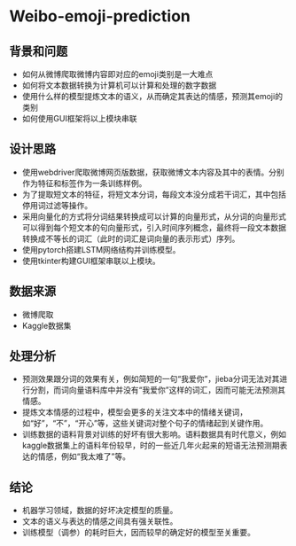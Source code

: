 # Weibo-emoji-prediction

## 背景和问题
- 如何从微博爬取微博内容即对应的emoji类别是一大难点
- 如何将文本数据转换为计算机可以计算和处理的数字数据
- 使用什么样的模型提炼文本的语义，从而确定其表达的情感，预测其emoji的类别
- 如何使用GUI框架将以上模块串联

## 设计思路
- 使用webdriver爬取微博网页版数据，获取微博文本内容及其中的表情。分别作为特征和标签作为一条训练样例。
- 为了提取短文本的特征，将短文本分词，每段文本没分成若干词汇，其中包括停用词过滤等操作。
- 采用向量化的方式将分词结果转换成可以计算的向量形式，从分词的向量形式可以得到每个短文本的句向量形式，引入时间序列概念，最终将一段文本数据转换成不等长的词汇（此时的词汇是词向量的表示形式）序列。
- 使用pytorch搭建LSTM网络结构并训练模型。
- 使用tkinter构建GUI框架串联以上模块。

## 数据来源
- 微博爬取
- Kaggle数据集

## 处理分析
- 预测效果跟分词的效果有关，例如简短的一句“我爱你”，jieba分词无法对其进行分割，而词向量语料库中并没有“我爱你”这样的词汇，因而可能无法预测其情感。
- 提炼文本情感的过程中，模型会更多的关注文本中的情绪关键词，如“好”，“不”，“开心”等，这些关键词对整个句子的情绪起到关键作用。
- 训练数据的语料背景对训练的好坏有很大影响。语料数据具有时代意义，例如kaggle数据集上的语料年份较早，时的一些近几年火起来的短语无法预测期表达的情感，例如“我太难了”等。

## 结论
- 机器学习领域，数据的好坏决定模型的质量。
- 文本的语义与表达的情感之间具有强关联性。
- 训练模型（调参）的耗时巨大，因而较早的确定好的模型至关重要。
